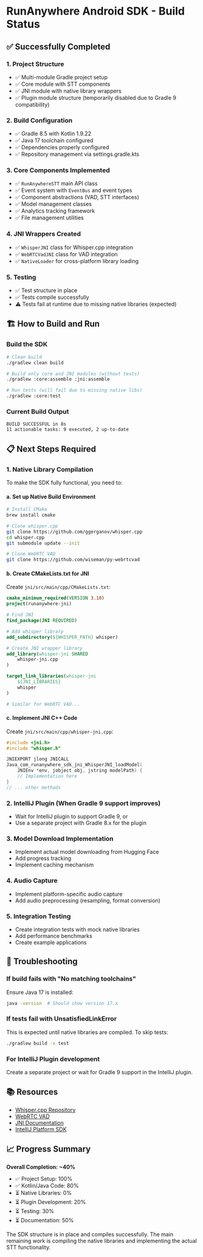 # RunAnywhere Android SDK - Build Status

## ✅ Successfully Completed

### 1. Project Structure

- ✅ Multi-module Gradle project setup
- ✅ Core module with STT components
- ✅ JNI module with native library wrappers
- ✅ Plugin module structure (temporarily disabled due to Gradle 9 compatibility)

### 2. Build Configuration

- ✅ Gradle 8.5 with Kotlin 1.9.22
- ✅ Java 17 toolchain configured
- ✅ Dependencies properly configured
- ✅ Repository management via settings.gradle.kts

### 3. Core Components Implemented

- ✅ `RunAnywhereSTT` main API class
- ✅ Event system with `EventBus` and event types
- ✅ Component abstractions (VAD, STT interfaces)
- ✅ Model management classes
- ✅ Analytics tracking framework
- ✅ File management utilities

### 4. JNI Wrappers Created

- ✅ `WhisperJNI` class for Whisper.cpp integration
- ✅ `WebRTCVadJNI` class for VAD integration
- ✅ `NativeLoader` for cross-platform library loading

### 5. Testing

- ✅ Test structure in place
- ✅ Tests compile successfully
- ⚠️ Tests fail at runtime due to missing native libraries (expected)

## 🏗️ How to Build and Run

### Build the SDK

```bash
# Clean build
./gradlew clean build

# Build only core and JNI modules (without tests)
./gradlew :core:assemble :jni:assemble

# Run tests (will fail due to missing native libs)
./gradlew :core:test
```

### Current Build Output

```
BUILD SUCCESSFUL in 8s
11 actionable tasks: 9 executed, 2 up-to-date
```

## 📋 Next Steps Required

### 1. Native Library Compilation

To make the SDK fully functional, you need to:

#### a. Set up Native Build Environment

```bash
# Install CMake
brew install cmake

# Clone whisper.cpp
git clone https://github.com/ggerganov/whisper.cpp
cd whisper.cpp
git submodule update --init

# Clone WebRTC VAD
git clone https://github.com/wiseman/py-webrtcvad
```

#### b. Create CMakeLists.txt for JNI

Create `jni/src/main/cpp/CMakeLists.txt`:

```cmake
cmake_minimum_required(VERSION 3.10)
project(runanywhere-jni)

# Find JNI
find_package(JNI REQUIRED)

# Add whisper library
add_subdirectory(${WHISPER_PATH} whisper)

# Create JNI wrapper library
add_library(whisper-jni SHARED
    whisper-jni.cpp
)

target_link_libraries(whisper-jni
    ${JNI_LIBRARIES}
    whisper
)

# Similar for WebRTC VAD...
```

#### c. Implement JNI C++ Code

Create `jni/src/main/cpp/whisper-jni.cpp`:

```cpp
#include <jni.h>
#include "whisper.h"

JNIEXPORT jlong JNICALL
Java_com_runanywhere_sdk_jni_WhisperJNI_loadModel(
    JNIEnv *env, jobject obj, jstring modelPath) {
    // Implementation here
}
// ... other methods
```

### 2. IntelliJ Plugin (When Gradle 9 support improves)

- Wait for IntelliJ plugin to support Gradle 9, or
- Use a separate project with Gradle 8.x for the plugin

### 3. Model Download Implementation

- Implement actual model downloading from Hugging Face
- Add progress tracking
- Implement caching mechanism

### 4. Audio Capture

- Implement platform-specific audio capture
- Add audio preprocessing (resampling, format conversion)

### 5. Integration Testing

- Create integration tests with mock native libraries
- Add performance benchmarks
- Create example applications

## 🔧 Troubleshooting

### If build fails with "No matching toolchains"

Ensure Java 17 is installed:

```bash
java -version  # Should show version 17.x
```

### If tests fail with UnsatisfiedLinkError

This is expected until native libraries are compiled. To skip tests:

```bash
./gradlew build -x test
```

### For IntelliJ Plugin development

Create a separate project or wait for Gradle 9 support in the IntelliJ plugin.

## 📚 Resources

- [Whisper.cpp Repository](https://github.com/ggerganov/whisper.cpp)
- [WebRTC VAD](https://github.com/wiseman/py-webrtcvad)
- [JNI Documentation](https://docs.oracle.com/javase/8/docs/technotes/guides/jni/)
- [IntelliJ Platform SDK](https://plugins.jetbrains.com/docs/intellij/)

## 📈 Progress Summary

**Overall Completion: ~40%**

- ✅ Project Setup: 100%
- ✅ Kotlin/Java Code: 80%
- ⏳ Native Libraries: 0%
- ⏳ Plugin Development: 20%
- ⏳ Testing: 30%
- ⏳ Documentation: 50%

The SDK structure is in place and compiles successfully. The main remaining work is compiling the
native libraries and implementing the actual STT functionality.
